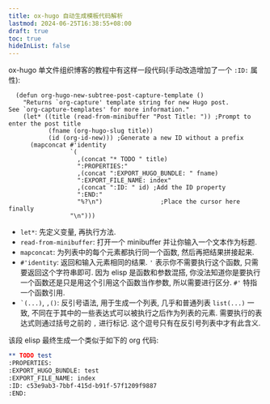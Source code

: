 ```yaml
---
title: ox-hugo 自动生成模板代码解析
lastmod: 2024-06-25T16:38:55+08:00
draft: true
toc: true
hideInList: false
---
```


ox-hugo 单文件组织博客的教程中有这样一段代码(手动改造增加了一个 `:ID:` 属性):

```emacs-lisp
  (defun org-hugo-new-subtree-post-capture-template ()
    "Returns `org-capture' template string for new Hugo post.
See `org-capture-templates' for more information."
    (let* ((title (read-from-minibuffer "Post Title: ")) ;Prompt to enter the post title
           (fname (org-hugo-slug title))
           (id (org-id-new))) ;Generate a new ID without a prefix
      (mapconcat #'identity
                 `(
                   ,(concat "* TODO " title)
                   ":PROPERTIES:"
                   ,(concat ":EXPORT_HUGO_BUNDLE: " fname)
                   ":EXPORT_FILE_NAME: index"
                   ,(concat ":ID: " id) ;Add the ID property
                   ":END:"
                   "%?\n")                ;Place the cursor here finally
                 "\n")))
```

-   `let*`: 先定义变量, 再执行方法.
-   `read-from-minibuffer`: 打开一个 minibuffer 并让你输入一个文本作为标题.
-   `mapconcat`: 为列表中的每个元素都执行同一个函数, 然后再把结果拼接起来.
-   `#'identity`: 返回和输入元素相同的结果. `'` 表示你不需要执行这个函数, 只需要返回这个字符串即可. 因为 elisp 是函数和参数混搭, 你没法知道你是要执行一个函数还是只是用这个引用这个函数当作参数, 所以需要进行区分. `#'` 特指一个函数引用.
-   `` `(...) ``, `,()`: 反引号语法, 用于生成一个列表, 几乎和普通列表 `list(...)` 一致, 不同在于其中的一些表达式可以被执行之后作为列表的元素. 需要执行的表达式则通过括号之前的 `,` 进行标记. 这个逗号只有在反引号列表中才有此含义.

该段 elisp 最终生成一个类似于如下的 org 代码:

```org
** TODO test
:PROPERTIES:
:EXPORT_HUGO_BUNDLE: test
:EXPORT_FILE_NAME: index
:ID: c53e9ab3-7bbf-415d-b91f-57f1209f9887
:END:
```
